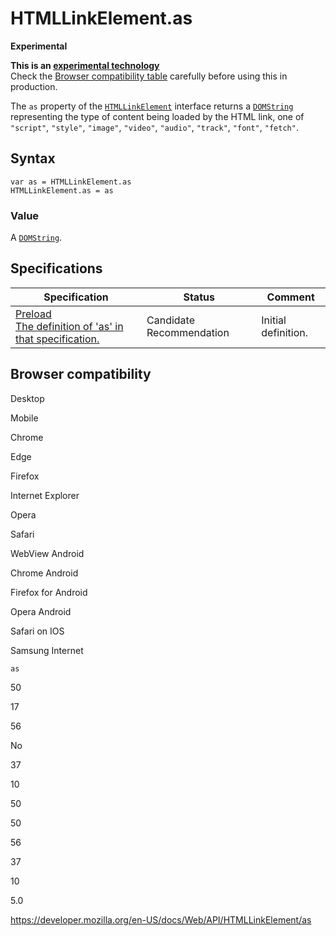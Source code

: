 HTMLLinkElement.as
==================

**Experimental**

**This is an [experimental technology](https://developer.mozilla.org/en-US/docs/MDN/Guidelines/Conventions_definitions#experimental)**  
Check the [Browser compatibility table](#browser_compatibility) carefully before using this in production.

The `as` property of the [`HTMLLinkElement`](../htmllinkelement) interface returns a [`DOMString`](../domstring) representing the type of content being loaded by the HTML link, one of `"script"`, `"style"`, `"image"`, `"video"`, `"audio"`, `"track"`, `"font"`, `"fetch"`.

Syntax
------

    var as = HTMLLinkElement.as
    HTMLLinkElement.as = as

### Value

A [`DOMString`](../domstring).

Specifications
--------------

<table><thead><tr class="header"><th>Specification</th><th>Status</th><th>Comment</th></tr></thead><tbody><tr class="odd"><td><a href="https://w3c.github.io/preload/#as-attribute">Preload<br />
<span class="small">The definition of 'as' in that specification.</span></a></td><td><span class="spec-cr">Candidate Recommendation</span></td><td>Initial definition.</td></tr></tbody></table>

Browser compatibility
---------------------

Desktop

Mobile

Chrome

Edge

Firefox

Internet Explorer

Opera

Safari

WebView Android

Chrome Android

Firefox for Android

Opera Android

Safari on IOS

Samsung Internet

`as`

50

17

56

No

37

10

50

50

56

37

10

5.0

<a href="https://developer.mozilla.org/en-US/docs/Web/API/HTMLLinkElement/as" class="_attribution-link">https://developer.mozilla.org/en-US/docs/Web/API/HTMLLinkElement/as</a>
